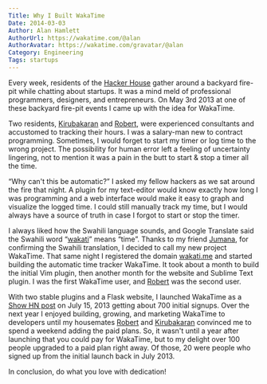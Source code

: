 ```yaml
---
Title: Why I Built WakaTime
Date: 2014-03-03
Author: Alan Hamlett
AuthorUrl: https://wakatime.com/@alan
AuthorAvatar: https://wakatime.com/gravatar/@alan
Category: Engineering
Tags: startups
---
```


Every week, residents of the [Hacker House][hacker house] gather around a backyard fire-pit while chatting about startups.
It was a mind meld of professional programmers, designers, and entrepreneurs.
On May 3rd 2013 at one of these backyard fire-pit events I came up with the idea for WakaTime.

Two residents, [Kirubakaran][kirubakaran] and [Robert][robert], were experienced consultants and accustomed to tracking their hours.
I was a salary-man new to contract programming.
Sometimes, I would forget to start my timer or log time to the wrong project.
The possibility for human error left a feeling of uncertainty lingering, not to mention it was a pain in the butt to start & stop a timer all the time.

“Why can't this be automatic?” I asked my fellow hackers as we sat around the fire that <span class="tip" title="May 3rd 2013">night</span>.
A plugin for my text-editor would know exactly how long I was programming and a web interface would make it easy to graph and visualize the logged time.
I could still manually track my time, but I would always have a source of truth in case I forgot to start or stop the timer.

I always liked how the Swahili language sounds, and Google Translate said the Swahili word “[wakati][wakati]” means “time”.
Thanks to my friend [Jumana][jumana], for confirming the Swahili translation, I decided to call my new project WakaTime.
That same night I registered the domain [wakati.me][domain] and started building the automatic time tracker WakaTime.
It took about a month to build the initial Vim plugin, then another month for the website and Sublime Text plugin.
I was the first WakaTime user, and [Robert][robert] was the second user.

With two stable plugins and a Flask website, I launched WakaTime as a [Show HN post][hacker news] on July 15, 2013 getting about 700 initial signups.
Over the next year I enjoyed building, growing, and marketing WakaTime to developers until my housemates [Robert][robert] and [Kirubakaran][kirubakaran] convinced me to spend a weekend adding the paid plans.
So, it wasn't until a year after launching that you could pay for WakaTime, but to my delight over 100 people upgraded to a paid plan right away.
Of those, 20 were people who signed up from the initial launch back in July 2013.

In conclusion, do what you love with dedication!


[hacker house]: https://twitter.com/pahackerhouse
[kirubakaran]: https://kirubakaran.com/
[robert]: https://www.linkedin.com/in/rfadams
[wakati]: http://translate.google.com/#sw/en/wakati
[jumana]: https://www.linkedin.com/in/jumana-adamjee-2b032823
[domain]: http://wakati.me
[hacker news]: https://news.ycombinator.com/item?id=6046227
